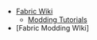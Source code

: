 - [Fabric Wiki](https://fabricmc.net/wiki/start/)
	- [Modding Tutorials](https://fabricmc.net/wiki/tutorial:start#creating_your_first_mod)
- [Fabric Modding WIki]